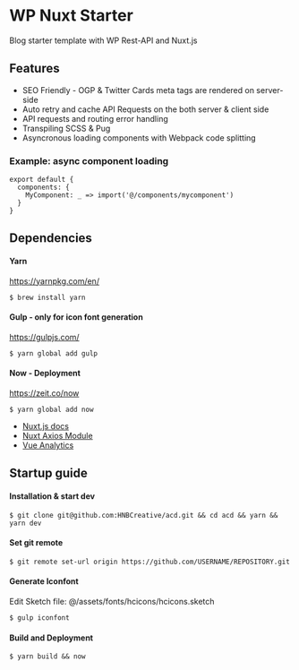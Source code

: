 # WP Nuxt Starter

Blog starter template with WP Rest-API and Nuxt.js

## Features
- SEO Friendly - OGP & Twitter Cards meta tags are rendered on server-side
- Auto retry and cache API Requests on the both server & client side
- API requests and routing error handling
- Transpiling SCSS & Pug
- Asyncronous loading components with Webpack code splitting

### Example: async component loading
```
export default {
  components: {
    MyComponent: _ => import('@/components/mycomponent')
  }
}
```

## Dependencies

#### Yarn
https://yarnpkg.com/en/
```
$ brew install yarn
```

#### Gulp - only for icon font generation
https://gulpjs.com/
```
$ yarn global add gulp
```

#### Now - Deployment
https://zeit.co/now
```
$ yarn global add now
```


- [Nuxt.js docs](https://nuxtjs.org/guide)
- [Nuxt Axios Module](https://axios.nuxtjs.org/)
- [Vue Analytics](https://matteogabriele.gitbooks.io/vue-analytics/)


## Startup guide

#### Installation & start dev
```
$ git clone git@github.com:HNBCreative/acd.git && cd acd && yarn && yarn dev
```

#### Set git remote
```
$ git remote set-url origin https://github.com/USERNAME/REPOSITORY.git
```

#### Generate Iconfont
Edit Sketch file: @/assets/fonts/hcicons/hcicons.sketch
```
$ gulp iconfont
```

#### Build and Deployment
```
$ yarn build && now
```
